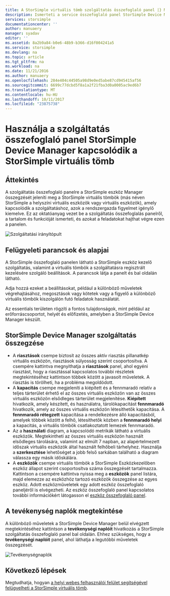 ```yaml
---
title: A StorSimple virtuális tömb szolgáltatás összefoglaló panel |} Microsoft Docs
description: Ismerteti a service összefoglaló panel StorSimple Device Manager, és ismerteti a StorSimple virtuális tömb állapotának figyelése céljából.
services: storsimple
documentationcenter: ''
author: manuaery
manager: syadav
editor: ''
ms.assetid: 8a2b9a84-b0e6-48b9-b366-d16f004241a5
ms.service: storsimple
ms.devlang: na
ms.topic: article
ms.tgt_pltfrm: na
ms.workload: na
ms.date: 11/21/2016
ms.author: manuaery
ms.openlocfilehash: 284e404c44505a98d9e0ed5abe87cd945415af56
ms.sourcegitcommit: 6699c77dcbd5f8a1a2f21fba3d0a0005ac9ed6b7
ms.translationtype: MT
ms.contentlocale: hu-HU
ms.lasthandoff: 10/11/2017
ms.locfileid: "23875738"
---
```

# <a name="use-the-service-summary-blade-for-storsimple-device-manager-connected-to-storsimple-virtual-array"></a>Használja a szolgáltatás összefoglaló panel StorSimple Device Manager kapcsolódik a StorSimple virtuális tömb
## <a name="overview"></a>Áttekintés
A szolgáltatás összefoglaló panelre a StorSimple eszköz Manager összegzését jeleníti meg a StorSimple virtuális tömbök (más néven StorSimple a helyszíni virtuális eszközök vagy virtuális eszközök), amely kapcsolódik a szolgáltatáshoz, azok a rendszergazda figyelmet igénylő kiemelve. Ez az oktatóanyag vezet be a szolgáltatás összefoglalás panelről, a tartalom és funkcióját ismerteti, és azokat a feladatokat hajthat végre ezen a panelen.

![Szolgáltatási irányítópult](./media/storsimple-virtual-array-service-summary/service-blade.png)

## <a name="management-commands-and-essentials"></a>Felügyeleti parancsok és alapjai
A StorSimple összefoglaló panelen látható a StorSimple eszköz kezelő szolgáltatás, valamint a virtuális tömbök a szolgáltatásra regisztrált kezelésére szolgáló beállítások. A parancsok látja a panelt és bal oldalán látható.

Adja hozzá ezeket a beállításokat, például a különböző műveletek végrehajtásához, megosztások vagy kötetek vagy a figyelő a különböző virtuális tömbök kiszolgálón futó feladatok használatát.

Az essentials területen rögzíti a fontos tulajdonságok, mint például az erőforráscsoportot, helyét és előfizetés, amelyben a StorSimple Device Manager készült.

## <a name="storsimple-device-manager-service-summary"></a>StorSimple Device Manager szolgáltatás összegzése
* A **riasztások** csempe biztosít az összes aktív riasztás pillanatkép virtuális eszközön, riasztások súlyosság szerint csoportosítva. A csempére kattintva megnyithatja a **riasztások** panel, ahol egyéni riasztást, hogy a riasztással kapcsolatos további részletek megtekintéséhez kattintson többek között a javasolt műveletek. A riasztás is törölheti, ha a probléma megoldódott.
* A **kapacitás** csempe megjeleníti a kiépített és a fennmaradó relatív a teljes tárterület érhető el az összes virtuális eszközön van az összes virtuális eszközön elsődleges tárterület megjelenítése. **Kiépített** hivatkozik, amely készített, és használatra, tárolókapacitást **fennmaradó** hivatkozik, amely az összes virtuális eszközön létesíthetők kapacitása. A **fennmaradó rétegzett** kapacitása a rendelkezésre álló kapacitásból, amelyek többek között a felhő, létesíthetők közben a **fennmaradó helyi** a kapacitás, a virtuális tömbök csatlakoztatott lemezek fennmaradó.
* Az a **használati** diagram, a kapcsolódó metrikák látható a virtuális eszközök. Megtekintheti az összes virtuális eszközön használt elsődleges tárolására, valamint az elmúlt 7 napban, az alapértelmezett időszak virtuális eszközök által használt felhőbeli tárhelyhez. Használja a **szerkesztése** lehetőséget a jobb felső sarkában található a diagram válassza egy másik időskálára.
* A **eszközök** csempe virtuális tömbök a StorSimple Eszközkezelőben eszköz állapot szerint csoportosítva száma összegzését tartalmazza. Kattintson a csempére kattintva nyissa meg a **eszközök** panel listára, majd elemezze az eszközhöz tartozó eszközök összegzése az egyes eszköz. Adott eszközműveletek egy adott eszköz összefoglaló paneljéről is elvégezheti. Az eszköz összefoglaló panel kapcsolatos további információkért látogasson el [eszköz összefoglaló panel](storsimple-virtual-array-device-summary.md).

## <a name="view-the-activity-logs"></a>A tevékenység naplók megtekintése
A különböző műveletek a StorSimple Device Manager belül elvégzett megtekintéséhez kattintson a **tevékenységi naplóit** hivatkozás a StorSimple szolgáltatás összefoglaló panel bal oldalán. Ehhez szükséges, hogy a **tevékenységi naplóit** panel, ahol láthatja a legutóbbi műveletek összegzését.

![Tevékenységnaplók](./media/storsimple-virtual-array-service-summary/activity-log.png)

## <a name="next-steps"></a>Következő lépések
Megtudhatja, hogyan [a helyi webes felhasználói felület segítségével felügyelheti a StorSimple virtuális tömb](storsimple-ova-web-ui-admin.md).

